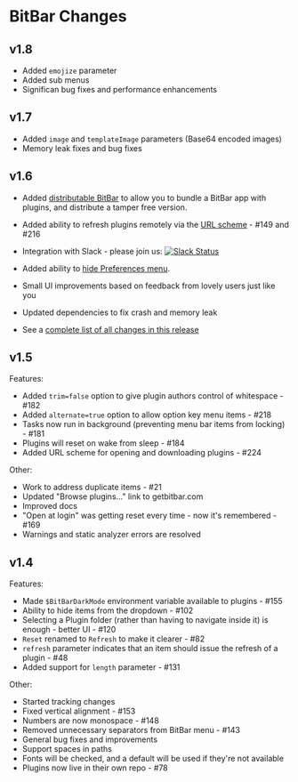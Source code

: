 # BitBar Changes

## v1.8

* Added `emojize` parameter
* Added sub menus
* Significan bug fixes and performance enhancements

## v1.7

* Added `image` and `templateImage` parameters (Base64 encoded images)
* Memory leak fixes and bug fixes

## v1.6

* Added [distributable BitBar](https://github.com/matryer/bitbar/blob/master/Docs/DistributingBitBar.md) to allow you to bundle a BitBar app with plugins, and distribute a tamper free version.
* Added ability to refresh plugins remotely via the [URL scheme](https://github.com/matryer/bitbar/blob/master/Docs/URLScheme.md) - #149 and #216
* Integration with Slack - please join us: [![Slack Status](https://getbitbar.herokuapp.com/badge.svg)](https://getbitbar.herokuapp.com/)
* Added ability to [hide Preferences menu](https://github.com/matryer/bitbar/blob/master/Docs/DistributingBitBar.md#settings).
* Small UI improvements based on feedback from lovely users just like you
* Updated dependencies to fix crash and memory leak

* See a [complete list of all changes in this release](https://github.com/matryer/bitbar/compare/v1.5.1...master)

## v1.5

Features:

* Added `trim=false` option to give plugin authors control of whitespace - #182
* Added `alternate=true` option to allow option key menu items - #218
* Tasks now run in background (preventing menu bar items from locking) - #181
* Plugins will reset on wake from sleep - #184
* Added URL scheme for opening and downloading plugins - #224

Other:

* Work to address duplicate items - #21
* Updated "Browse plugins..." link to getbitbar.com
* Improved docs
* "Open at login" was getting reset every time - now it's remembered - #169
* Warnings and static analyzer errors are resolved

## v1.4

Features:

* Made `$BitBarDarkMode` environment variable available to plugins - #155
* Ability to hide items from the dropdown - #102
* Selecting a Plugin folder (rather than having to navigate inside it) is enough - better UI - #120
* `Reset` renamed to `Refresh` to make it clearer - #82
* `refresh` parameter indicates that an item should issue the refresh of a plugin - #48
* Added support for `length` parameter - #131

Other:

* Started tracking changes
* Fixed vertical alignment - #153
* Numbers are now monospace - #148
* Removed unnecessary separators from BitBar menu - #143
* General bug fixes and improvements
* Support spaces in paths
* Fonts will be checked, and a default will be used if they're not available
* Plugins now live in their own repo - #78